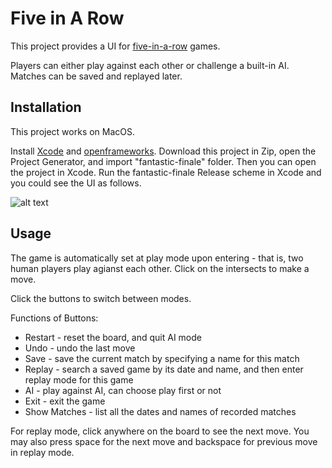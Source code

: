 # Five in A Row

This project provides a UI for [five-in-a-row](https://en.wikipedia.org/wiki/Gomoku) games. 

Players can either play against each other or challenge a built-in AI. Matches can be saved and replayed later.

## Installation

This project works on MacOS. 

Install [Xcode](https://developer.apple.com/xcode/) and [openframeworks](https://openframeworks.cc). Download this project in Zip, open the Project Generator, and import "fantastic-finale" folder. Then you can open the project in Xcode. Run the fantastic-finale Release scheme in Xcode and you could see the UI as follows.

![alt text](https://github.com/CS126FA19/fantastic-finale-leoyang429/blob/master/fantastic-finale/bin/data/Screen%20Shot%202019-12-11%20at%203.00.10%20PM.png)

## Usage

The game is automatically set at play mode upon entering - that is, two human players play agianst each other. Click on the intersects to make a move.

Click the buttons to switch between modes.

Functions of Buttons:
 - Restart - reset the board, and quit AI mode
 - Undo - undo the last move
 - Save - save the current match by specifying a name for this match
 - Replay - search a saved game by its date and name, and then enter replay mode for this game
 - AI - play against AI, can choose play first or not
 - Exit - exit the game
 - Show Matches - list all the dates and names of recorded matches

For replay mode, click anywhere on the board to see the next move. You may also press space for the next move and backspace for previous move in replay mode.
